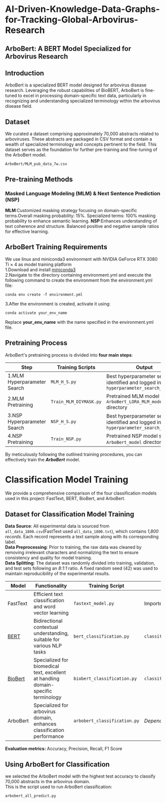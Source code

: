 # AI-Driven-Knowledge-Data-Graphs-for-Tracking-Global-Arbovirus-Research
## ArboBert: A BERT Model Specialized for Arbovirus Research
## Introduction
ArboBert is a specialized BERT model designed for arbovirus disease research. Leveraging the robust capabilities of BioBERT, ArboBert is fine-tuned to excel in processing domain-specific text data, particularly in recognizing and understanding specialized terminology within the arbovirus disease field.

## Dataset
We curated a dataset comprising approximately 70,000 abstracts related to arboviruses. These abstracts are packaged in CSV format and contain a wealth of specialized terminology and concepts pertinent to the field. This dataset serves as the foundation for further pre-training and fine-tuning of the ArboBert model.  
```
ArboBert/MLM_pub_data_7w.csv
```
## Pre-training Methods


### Masked Language Modeling (MLM) & Next Sentence Prediction (NSP)
**MLM**:Customized masking strategy focusing on domain-specific terms.Overall masking probability: 15%. Specialized terms: 100% masking probability to enhance semantic learning.
**NSP**:Enhances understanding of text coherence and structure. Balanced positive and negative sample ratios for effective learning.

## ArboBert Training Requirements
We use linux and miniconda3 environment with NVIDIA GeForce RTX 3080 Ti × 4 as model training platform  
1.Download and install [miniconda3](https://docs.anaconda.com/miniconda/install/#quick-command-line-install)  
2.Navigate to the directory containing environment.yml and execute the following command to create the environment from the environment.yml file:
```
conda env create -f environment.yml
```
3.After the environment is created, activate it using:
```
conda activate your_env_name
```
Replace **your_env_name** with the name specified in the environment.yml file.  
## Pretraining Process
ArboBert's pretraining process is divided into **four main steps**:  

Step | Training Scripts | Output 
---- |----------------| ----
1.MLM Hyperparameter Search | ```MLM_H_S.py```    | Best hyperparameter set identified and logged in ```hyperparameter_search_log.txt```
2.MLM Pretraining |```Train_MLM_DIYMASK.py```|Pretrained MLM model saved to ```ArboBert_LORA_MLM_model``` directory
3.NSP Hyperparameter Search|```NSP_H_S.py```|Best hyperparameter set identified and logged in ```hyperparameter_search_log2.txt```
4.NSP Pretraining|```Train_NSP.py```|Pretrained NSP model saved to ```ArboBert_model``` directory  

By meticulously following the outlined training procedures, you can effectively train the ***ArboBert*** model.  

# Classification Model Training  
We provide a comprehensive comparison of the four classification models used in this project: FastText, BERT, BioBert, and ArboBert.
## Dataset for Classification Model Training  
**Data Source**: All experimental data is sourced from ```all_data_1800.csv```(FastText used ```all_data_1800.txt```), which contains *1,800 records*. Each record represents a text sample along with its corresponding label.  
**Data Preprocessing**: Prior to training, the raw data was cleaned by removing irrelevant characters and normalizing the text to ensure consistency and quality for model training.  
**Data Splitting**: The dataset was randomly divided into training, validation, and test sets following an *8:1:1* ratio. A fixed random seed (42) was used to maintain reproducibility of the experimental results.

Model | Functionality | Training Script | Model Path 
---- | ---- |-----------------|-------------
FastText|Efficient text classification and word vector learning	|```fastext_model.py``` | Imported directly via```import fasttext``` 
[BERT](https://huggingface.co/google-bert)|Bidirectional contextual understanding, suitable for various NLP tasks|```bert_classification.py```| ```classification_model\BERT_classification\BERTmodel``` 
[BioBert](https://huggingface.co/dmis-lab)|Specialized for biomedical text, excellent at handling domain-specific terminology| ```biobert_classification.py``` | ```classification_model\BioBert_classification\biobert```
ArboBert|Specialized for arbovirus domain, enhances classification performance|```arbobert_classification.py```| *Depends on the trained model (see Training Scripts)*  

**Evaluation metrics:** Accuracy, Precision, Recall, F1 Score
## Using ArboBert for Classification
we selected the ArboBert model with the highest test accuracy to classify 70,000 abstracts in the arbovirus domain.  
This is the script used to run ArboBert classification:
```
arbobert_all_predict.py
```
